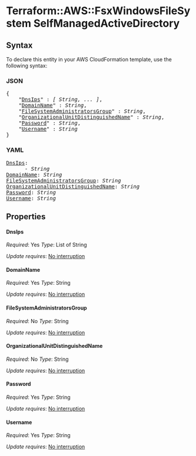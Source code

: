 # Terraform::AWS::FsxWindowsFileSystem SelfManagedActiveDirectory

## Syntax

To declare this entity in your AWS CloudFormation template, use the following syntax:

### JSON

<pre>
{
    "<a href="#dnsips" title="DnsIps">DnsIps</a>" : <i>[ String, ... ]</i>,
    "<a href="#domainname" title="DomainName">DomainName</a>" : <i>String</i>,
    "<a href="#filesystemadministratorsgroup" title="FileSystemAdministratorsGroup">FileSystemAdministratorsGroup</a>" : <i>String</i>,
    "<a href="#organizationalunitdistinguishedname" title="OrganizationalUnitDistinguishedName">OrganizationalUnitDistinguishedName</a>" : <i>String</i>,
    "<a href="#password" title="Password">Password</a>" : <i>String</i>,
    "<a href="#username" title="Username">Username</a>" : <i>String</i>
}
</pre>

### YAML

<pre>
<a href="#dnsips" title="DnsIps">DnsIps</a>: <i>
      - String</i>
<a href="#domainname" title="DomainName">DomainName</a>: <i>String</i>
<a href="#filesystemadministratorsgroup" title="FileSystemAdministratorsGroup">FileSystemAdministratorsGroup</a>: <i>String</i>
<a href="#organizationalunitdistinguishedname" title="OrganizationalUnitDistinguishedName">OrganizationalUnitDistinguishedName</a>: <i>String</i>
<a href="#password" title="Password">Password</a>: <i>String</i>
<a href="#username" title="Username">Username</a>: <i>String</i>
</pre>

## Properties

#### DnsIps

_Required_: Yes
_Type_: List of String

_Update requires_: [No interruption](https://docs.aws.amazon.com/AWSCloudFormation/latest/UserGuide/using-cfn-updating-stacks-update-behaviors.html#update-no-interrupt)

#### DomainName

_Required_: Yes
_Type_: String

_Update requires_: [No interruption](https://docs.aws.amazon.com/AWSCloudFormation/latest/UserGuide/using-cfn-updating-stacks-update-behaviors.html#update-no-interrupt)

#### FileSystemAdministratorsGroup

_Required_: No
_Type_: String

_Update requires_: [No interruption](https://docs.aws.amazon.com/AWSCloudFormation/latest/UserGuide/using-cfn-updating-stacks-update-behaviors.html#update-no-interrupt)

#### OrganizationalUnitDistinguishedName

_Required_: No
_Type_: String

_Update requires_: [No interruption](https://docs.aws.amazon.com/AWSCloudFormation/latest/UserGuide/using-cfn-updating-stacks-update-behaviors.html#update-no-interrupt)

#### Password

_Required_: Yes
_Type_: String

_Update requires_: [No interruption](https://docs.aws.amazon.com/AWSCloudFormation/latest/UserGuide/using-cfn-updating-stacks-update-behaviors.html#update-no-interrupt)

#### Username

_Required_: Yes
_Type_: String

_Update requires_: [No interruption](https://docs.aws.amazon.com/AWSCloudFormation/latest/UserGuide/using-cfn-updating-stacks-update-behaviors.html#update-no-interrupt)

